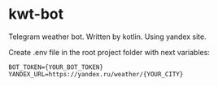 # kwt-bot
Telegram weather bot. Written by kotlin. Using yandex site.

Create .env file in the root project folder with next variables:
```
BOT_TOKEN={YOUR_BOT_TOKEN}
YANDEX_URL=https://yandex.ru/weather/{YOUR_CITY}
```
